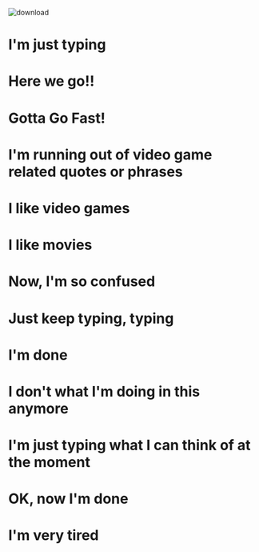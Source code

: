 ![download](https://github.com/Daniel-Mitchell1/So-Confused/assets/157509025/5d7c7e56-8e86-4b46-988c-64c8be506050)
# I'm just typing
# Here we go!!
# Gotta Go Fast!
# I'm running out of video game related quotes or phrases
# I like video games
# I like movies
# Now, I'm so confused
# Just keep typing, typing
# I'm done
# I don't what I'm doing in this anymore
# I'm just typing what I can think of at the moment
# OK, now I'm done
# I'm very tired
